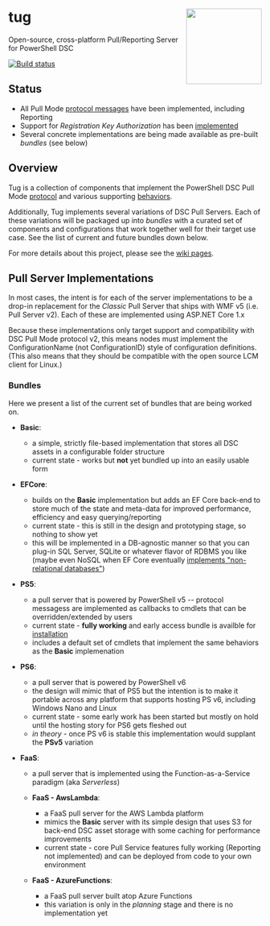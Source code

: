 # tug <img align="right" width="150" src="https://raw.githubusercontent.com/PowerShellOrg/tug/master/doc/art/logo/tug-logo-trans-600b.png">
Open-source, cross-platform Pull/Reporting Server for PowerShell DSC

[![Build status](https://ci.appveyor.com/api/projects/status/xw3k8flvys5g37ct?svg=true)](https://ci.appveyor.com/project/ebekker/tug)

## Status

* All Pull Mode [protocol messages](https://github.com/PowerShellOrg/tug/wiki/Standards-and-References)
  have been implemented, including Reporting
* Support for *Registration Key Authorization* has been [implemented](https://github.com/PowerShellOrg/tug/wiki/Registration-Key-Authorization)
* Several concrete implementations are being made available as pre-built *bundles* (see below)

## Overview

Tug is a collection of components that implement the PowerShell DSC Pull Mode [protocol](https://github.com/PowerShellOrg/tug/wiki/Standards-and-References) and various supporting
[behaviors](https://github.com/PowerShellOrg/tug/wiki/Registration-Key-Authorization).

Additionally, Tug implements several variations of DSC Pull Servers.  Each of these
variations will be packaged up into *bundles* with a curated set of components and
configurations that work together well for their target use case.  See the list of
current and future bundles down below.

For more details about this project, please see the [wiki pages](https://github.com/PowerShellOrg/tug/wiki).

## Pull Server Implementations

In most cases, the intent is for each of the server implementations to be a
drop-in replacement for the *Classic* Pull Server that ships with WMF v5
(i.e. Pull Server v2).  Each of these are implemented using ASP.NET Core 1.x

Because these implementations only target support and compatibility with
DSC Pull Mode protocol v2, this means nodes must implement the ConfigurationName
(not ConfigurationID) style of configuration definitions.  (This also means that
they should be compatible with the open source LCM client for Linux.)

### Bundles

Here we present a list of the current set of bundles that are being worked on.

* **Basic**:
  * a simple, strictly file-based implementation that stores all DSC assets in a
    configurable folder structure
  * current state - works but **not** yet bundled up into an easily usable form

* **EFCore**:
  * builds on the **Basic** implementation but adds an EF Core back-end to store
    much of the state and meta-data for improved performance, efficiency and easy
    querying/reporting
  * current state - this is still in the design and prototyping stage, so nothing
    to show yet
  * this will be implemented in a DB-agnostic manner so that you can plug-in SQL
    Server, SQLite or whatever flavor of RDBMS you like (maybe even NoSQL when
    EF Core eventually [implements "non-relational databases"](https://github.com/aspnet/EntityFramework/wiki/Roadmap))

* **PS5**:
  * a pull server that is powered by PowerShell v5 -- protocol messagess are
    implemented as callbacks to cmdlets that can be overridden/extended by users
  * current state - **fully working** and early access bundle is availble for
    [installation](https://github.com/PowerShellOrg/tug/wiki/HOWTO%3A--Deploy-Prerelease-Tug-Server-%26-PS5-Bundle)
  * includes a default set of cmdlets that implement the same behaviors as the
    **Basic** implemenation

* **PS6**:
  * a pull server that is powered by PowerShell v6
  * the design will mimic that of PS5 but the intention is to make it portable
    across any platform that supports hosting PS v6, including Windows Nano and
    Linux
  * current state - some early work has been started but mostly on hold until
    the hosting story for PS6 gets fleshed out
  * *in theory* - once PS v6 is stable this implementation would supplant the
    **PSv5** variation

* **FaaS**:
  * a pull server that is implemented using the Function-as-a-Service paradigm
    (aka *Serverless*)

  * **FaaS - AwsLambda**:
    * a FaaS pull server for the AWS Lambda platform
    * mimics the **Basic** server with its simple design that uses S3 for back-end
      DSC asset storage with some caching for performance improvements
    * current state - core Pull Service features fully working (Reporting not
      implemented) and can be deployed from code to your own environment

  * **FaaS - AzureFunctions**:
    * a FaaS pull server built atop Azure Functions
    * this variation is only in the *planning* stage and there is no implementation yet
    

    
